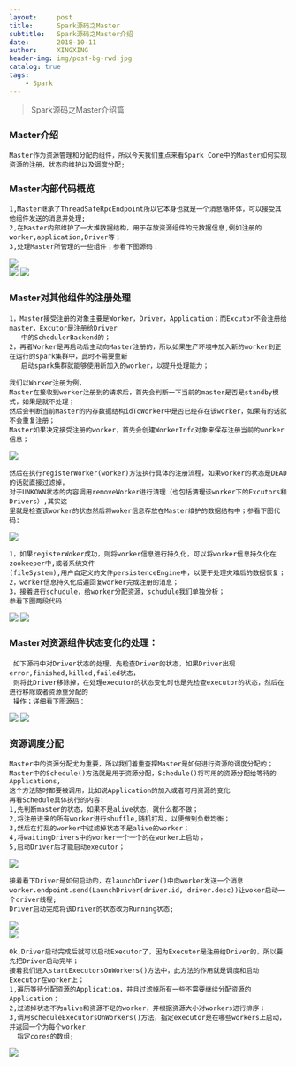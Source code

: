 ```yaml
---
layout:     post
title:      Spark源码之Master
subtitle:   Spark源码之Master介绍
date:       2018-10-11
author:     XINGXING
header-img: img/post-bg-rwd.jpg
catalog: true
tags:
    - Spark
---
```


>
>Spark源码之Master介绍篇
> 

### Master介绍
    Master作为资源管理和分配的组件，所以今天我们重点来看Spark Core中的Master如何实现资源的注册，状态的维护以及调度分配;
    
### Master内部代码概览
    1,Master继承了ThreadSafeRpcEndpoint所以它本身也就是一个消息循环体，可以接受其他组件发送的消息并处理;
    2,在Master内部维护了一大堆数据结构，用于存放资源组件的元数据信息,例如注册的worker,application,Driver等；
    3,处理Master所管理的一些组件；参看下图源码：
    
![](https://ws1.sinaimg.cn/large/006tNbRwgy1fw4a5x36w4j31ew0qw40x.jpg)    
![](https://ws2.sinaimg.cn/large/006tNbRwgy1fw4a7f443jj31kw05emxa.jpg)
![](https://ws3.sinaimg.cn/large/006tNbRwly1fw4aj0bfw1j31ec0najsh.jpg)

### Master对其他组件的注册处理
    1，Master接受注册的对象主要是Worker，Driver，Application；而Excutor不会注册给master，Excutor是注册给Driver
       中的SchedulerBackend的；
    2，再者Worker是再启动后主动向Master注册的，所以如果生产环境中加入新的worker到正在运行的spark集群中，此时不需要重新
       启动spark集群就能够使用新加入的worker，以提升处理能力；

    我们以Worker注册为例，
    Master在接收到worker注册到的请求后，首先会判断一下当前的master是否是standby模式，如果是就不处理；
    然后会判断当前Master的内存数据结构idToWorker中是否已经存在该worker，如果有的话就不会重复注册；
    Master如果决定接受注册的worker，首先会创建WorkerInfo对象来保存注册当前的worker信息；
    
![](https://ws2.sinaimg.cn/large/006tNbRwly1fw4awvc3lzj31fa0xwtb2.jpg)

    然后在执行registerWorker(worker)方法执行具体的注册流程，如果worker的状态是DEAD的话就直接过滤掉，
    对于UNKOWN状态的内容调用removeWorker进行清理（也包括清理该worker下的Excutors和Drivers）,其实这
    里就是检查该worker的状态然后将woker信息存放在Master维护的数据结构中；参看下图代码:
    
![](https://ws4.sinaimg.cn/large/006tNbRwgy1fw4b1f8l0fj31k0110abx.jpg)    
    
    1，如果registerWoker成功，则将worker信息进行持久化，可以将worker信息持久化在zookeeper中,或者系统文件
    (fileSystem),用户自定义的文件persistenceEngine中，以便于处理灾难后的数据恢复； 
    2，worker信息持久化后遍回复worker完成注册的消息；
    3，接着进行schudule，给worker分配资源，schudule我们单独分析；
    参看下图两段代码：

![](https://ws3.sinaimg.cn/large/006tNbRwgy1fw4b6oajglj31du0xkdib.jpg)
![](https://ws2.sinaimg.cn/large/006tNbRwgy1fw4balje8ij31c20qm40g.jpg)

### Master对资源组件状态变化的处理：

     如下源码中对Driver状态的处理，先检查Driver的状态，如果Driver出现error,finished,killed,failed状态，
     则将此Driver移除掉，在处理executor的状态变化时也是先检查executor的状态，然后在进行移除或者资源重分配的
     操作；详细看下图源码：
     
![](https://ws4.sinaimg.cn/large/006tNbRwly1fw4c49p7t5j31i60be3yz.jpg)
![](https://ws1.sinaimg.cn/large/006tNbRwly1fw4c4rtrnqj31j612edi7.jpg)


###  资源调度分配
    Master中的资源分配尤为重要，所以我们着重查探Master是如何进行资源的调度分配的；
    Master中的Schedule()方法就是用于资源分配，Schedule()将可用的资源分配给等待的Applications,
    这个方法随时都要被调用，比如说Application的加入或者可用资源的变化
    再看Schedule具体执行的内容:
    1,先判断master的状态，如果不是alive状态，就什么都不做；
    2,将注册进来的所有worker进行shuffle,随机打乱，以便做到负载均衡；
    3,然后在打乱的worker中过滤掉状态不是alive的worker；
    4,将waitingDrivers中的worker一个一个的在worker上启动；
    5,启动Driver后才能启动executor；

![](https://ws3.sinaimg.cn/large/006tNbRwly1fw4cpiqe6aj31ho0ik3zu.jpg)  
    
    接着看下Driver是如何启动的，在launchDriver()中向worker发送一个消息
    worker.endpoint.send(LaunchDriver(driver.id, driver.desc))让woker启动一个driver线程;
    Driver启动完成将该Driver的状态改为Running状态;

![](https://ws1.sinaimg.cn/large/006tNbRwly1fw4cvui20gj31b60bcaaj.jpg)    
![](https://ws3.sinaimg.cn/large/006tNbRwgy1fw4d12tqchj31fi0mugmk.jpg)

    Ok,Driver启动完成后就可以启动Executor了，因为Executor是注册给Driver的，所以要先把Driver启动完毕；
    接着我们进入startExecutorsOnWorkers()方法中，此方法的作用就是调度和启动Executor在worker上；
    1,遍历等待分配资源的Application，并且过滤掉所有一些不需要继续分配资源的Application；
    2,过滤掉状态不为alive和资源不足的worker，并根据资源大小对workers进行排序；
    3,调用scheduleExecutorsOnWorkers()方法，指定executor是在哪些workers上启动，并返回一个为每个worker
      指定cores的数组;
   
![](https://ws3.sinaimg.cn/large/006tNbRwly1fw4djkikklj31ja0pkgns.jpg)

